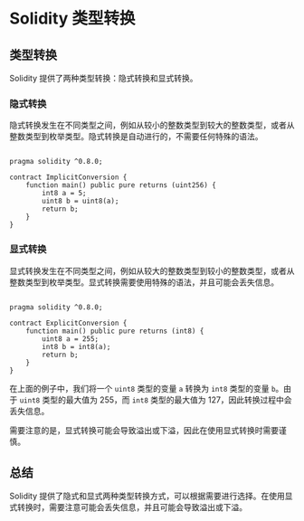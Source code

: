# Solidity 类型转换

## 类型转换

Solidity 提供了两种类型转换：隐式转换和显式转换。

### 隐式转换

隐式转换发生在不同类型之间，例如从较小的整数类型到较大的整数类型，或者从整数类型到枚举类型。隐式转换是自动进行的，不需要任何特殊的语法。

```solidity

pragma solidity ^0.8.0;

contract ImplicitConversion {
    function main() public pure returns (uint256) {
        int8 a = 5;
        uint8 b = uint8(a);
        return b;
    }
}
```

### 显式转换

显式转换发生在不同类型之间，例如从较大的整数类型到较小的整数类型，或者从整数类型到枚举类型。显式转换需要使用特殊的语法，并且可能会丢失信息。

```solidity

pragma solidity ^0.8.0;

contract ExplicitConversion {
    function main() public pure returns (int8) {
        uint8 a = 255;
        int8 b = int8(a);
        return b;
    }
}
```

在上面的例子中，我们将一个 `uint8` 类型的变量 `a` 转换为 `int8` 类型的变量 `b`。由于 `uint8` 类型的最大值为 255，而 `int8` 类型的最大值为 127，因此转换过程中会丢失信息。

需要注意的是，显式转换可能会导致溢出或下溢，因此在使用显式转换时需要谨慎。

## 总结

Solidity 提供了隐式和显式两种类型转换方式，可以根据需要进行选择。在使用显式转换时，需要注意可能会丢失信息，并且可能会导致溢出或下溢。